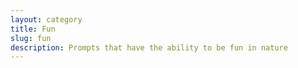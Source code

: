 ```yaml
---
layout: category
title: Fun
slug: fun
description: Prompts that have the ability to be fun in nature
---
```

